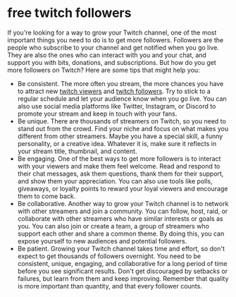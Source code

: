 # free twitch followers


If you're looking for a way to grow your Twitch channel, one of the most important things you need to do is to get more followers. Followers are the people who subscribe to your channel and get notified when you go live. They are also the ones who can interact with you and your chat, and support you with bits, donations, and subscriptions. But how do you get more followers on Twitch? Here are some tips that might help you:

- Be consistent. The more often you stream, the more chances you have to attract new [twitch viewers](https://views4twitch.com/) and [twitch followers](https://views4twitch.com/). Try to stick to a regular schedule and let your audience know when you go live. You can also use social media platforms like Twitter, Instagram, or Discord to promote your stream and keep in touch with your fans.
- Be unique. There are thousands of streamers on Twitch, so you need to stand out from the crowd. Find your niche and focus on what makes you different from other streamers. Maybe you have a special skill, a funny personality, or a creative idea. Whatever it is, make sure it reflects in your stream title, thumbnail, and content.
- Be engaging. One of the best ways to get more followers is to interact with your viewers and make them feel welcome. Read and respond to their chat messages, ask them questions, thank them for their support, and show them your appreciation. You can also use tools like polls, giveaways, or loyalty points to reward your loyal viewers and encourage them to come back.
- Be collaborative. Another way to grow your Twitch channel is to network with other streamers and join a community. You can follow, host, raid, or collaborate with other streamers who have similar interests or goals as you. You can also join or create a team, a group of streamers who support each other and share a common theme. By doing this, you can expose yourself to new audiences and potential followers.
- Be patient. Growing your Twitch channel takes time and effort, so don't expect to get thousands of followers overnight. You need to be consistent, unique, engaging, and collaborative for a long period of time before you see significant results. Don't get discouraged by setbacks or failures, but learn from them and keep improving. Remember that quality is more important than quantity, and that every follower counts.

